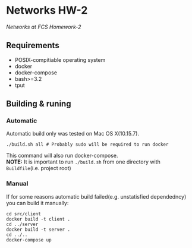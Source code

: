 # Networks HW-2
<i> Networks at FCS Homework-2 </i>
## Requirements
* POSIX-compitiable operating system
* docker
* docker-compose
* bash>=3.2
* tput
## Building & runing
### Automatic
Automatic build only was tested on Mac OS X(10.15.7).<br>
```
./build.sh all # Probably sudo will be required to run docker
```
This command will also run docker-compose.<br>
**NOTE:** It is important to run `./build.sh` from one directory with `Buildfile`(i.e. project root) 
### Manual 
If for some reasons automatic build failed(e.g. unstatisfied dependedncy) you can build it manually:
```
cd src/client 
docker build -t client .
cd ../server
docker build -t server .
cd ../..
docker-compose up
```

